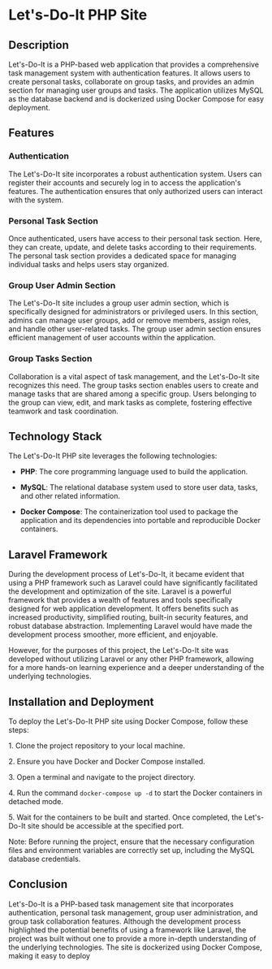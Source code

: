 # Let's-Do-It PHP Site

## Description

Let's-Do-It is a PHP-based web application that provides a comprehensive task management system with authentication features. It allows users to create personal tasks, collaborate on group tasks, and provides an admin section for managing user groups and tasks. The application utilizes MySQL as the database backend and is dockerized using Docker Compose for easy deployment.

## Features

### Authentication

The Let's-Do-It site incorporates a robust authentication system. Users can register their accounts and securely log in to access the application's features. The authentication ensures that only authorized users can interact with the system.

### Personal Task Section

Once authenticated, users have access to their personal task section. Here, they can create, update, and delete tasks according to their requirements. The personal task section provides a dedicated space for managing individual tasks and helps users stay organized.

### Group User Admin Section

The Let's-Do-It site includes a group user admin section, which is specifically designed for administrators or privileged users. In this section, admins can manage user groups, add or remove members, assign roles, and handle other user-related tasks. The group user admin section ensures efficient management of user accounts within the application.

### Group Tasks Section

Collaboration is a vital aspect of task management, and the Let's-Do-It site recognizes this need. The group tasks section enables users to create and manage tasks that are shared among a specific group. Users belonging to the group can view, edit, and mark tasks as complete, fostering effective teamwork and task coordination.

## Technology Stack

The Let's-Do-It PHP site leverages the following technologies:

- **PHP**: The core programming language used to build the application.

- **MySQL**: The relational database system used to store user data, tasks, and other related information.

- **Docker Compose**: The containerization tool used to package the application and its dependencies into portable and reproducible Docker containers.

## Laravel Framework

During the development process of Let's-Do-It, it became evident that using a PHP framework such as Laravel could have significantly facilitated the development and optimization of the site. Laravel is a powerful framework that provides a wealth of features and tools specifically designed for web application development. It offers benefits such as increased productivity, simplified routing, built-in security features, and robust database abstraction. Implementing Laravel would have made the development process smoother, more efficient, and enjoyable.

However, for the purposes of this project, the Let's-Do-It site was developed without utilizing Laravel or any other PHP framework, allowing for a more hands-on learning experience and a deeper understanding of the underlying technologies.

## Installation and Deployment

To deploy the Let's-Do-It PHP site using Docker Compose, follow these steps:

1\. Clone the project repository to your local machine.

2\. Ensure you have Docker and Docker Compose installed.

3\. Open a terminal and navigate to the project directory.

4\. Run the command `docker-compose up -d` to start the Docker containers in detached mode.

5\. Wait for the containers to be built and started. Once completed, the Let's-Do-It site should be accessible at the specified port.

Note: Before running the project, ensure that the necessary configuration files and environment variables are correctly set up, including the MySQL database credentials.

## Conclusion

Let's-Do-It is a PHP-based task management site that incorporates authentication, personal task management, group user administration, and group task collaboration features. Although the development process highlighted the potential benefits of using a framework like Laravel, the project was built without one to provide a more in-depth understanding of the underlying technologies. The site is dockerized using Docker Compose, making it easy to deploy
